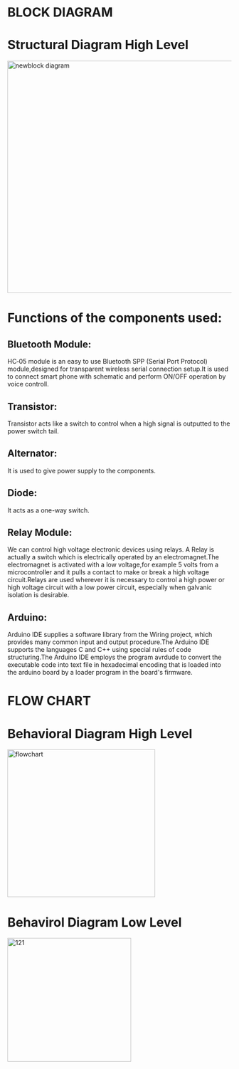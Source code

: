 # BLOCK DIAGRAM

# Structural Diagram High Level

<img width="522" alt="newblock diagram" src="https://user-images.githubusercontent.com/99073372/156924372-a560544c-09d3-4179-af83-1dc34e1b53ba.PNG">

# Functions of the components used:

## Bluetooth Module:

HC‐05 module is an easy to use Bluetooth SPP (Serial Port Protocol) module,designed for transparent wireless serial connection setup.It is used to connect smart phone with  schematic and perform ON/OFF operation by voice controll.

## Transistor:

Transistor acts like a switch to control when a high signal is outputted to the power switch tail.

## Alternator:

It is used to give power supply to the components.

## Diode:

It acts as a one-way switch.

## Relay Module:

We can control high voltage electronic devices using relays. A Relay is actually a switch which is electrically operated by an electromagnet.The electromagnet is activated with a low voltage,for example 5 volts from a microcontroller and it pulls a contact to make or break a high voltage circuit.Relays are used wherever it is necessary to control a high power or high voltage circuit with a low power circuit, especially when galvanic isolation is desirable.

## Arduino:

Arduino IDE supplies a software library from the Wiring project, which provides many common input and output procedure.The Arduino IDE supports the languages C and C++ using special rules of code structuring.The Arduino IDE employs the program avrdude to convert the executable code into text file in hexadecimal encoding that is loaded into the arduino board by a loader program in the board's firmware. 

# FLOW CHART

# Behavioral Diagram High Level

<img width="332" alt="flowchart" src="https://user-images.githubusercontent.com/99073372/155753582-e3c94295-69a7-49f4-b9de-af35f619eba3.PNG">

# Behavirol Diagram Low Level

<img width="278" alt="121" src="https://user-images.githubusercontent.com/99073372/157043391-d0a1c25e-16eb-4a9e-bb7d-532355d3416d.PNG">




